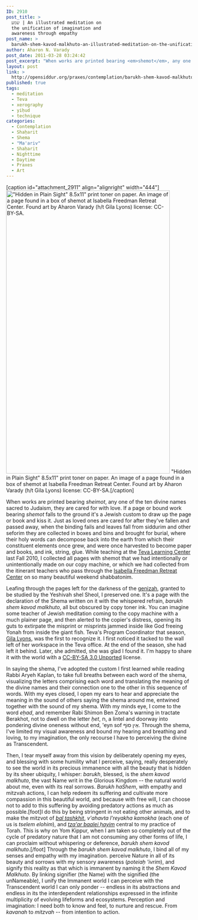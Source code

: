```yaml
---
ID: 2910
post_title: >
  שמע | An illustrated meditation on
  the unification of imagination and
  awareness through empathy
post_name: >
  barukh-shem-kavod-malkhuto-an-illustrated-meditation-on-the-unification-of-imagination-and-awareness-through-empathy
author: Aharon N. Varady
post_date: 2011-03-28 03:24:42
post_excerpt: "When works are printed bearing <em>shemot</em>, any one of the ten divine names sacred to Judaism, they are cared for with love. If a page or bound work bearing <em>shemot</em> falls to the ground it's a Jewish custom to draw up the page or book and kiss it. Just as loved ones are cared for after they've fallen and passed away, when the binding fails and leaves fall from siddurim and other seforim they are collected in boxes and bins and brought for burial, where their holy words can decompose back into the earth from which their constituent elements once grew, and were once harvested to become paper and books, and ink, string, glue. While teaching at the Teva Learning Center last Fall 2010, I collected all our shemot that we had intentionally or unintentionally made on our copy machine, or which we had collected from the itinerant teachers who pass through the Isabella Freedman Retreat Center on so many beautiful weekend shabbatonim. While leafing through the pages, I found one and kept it from the darkness of the genizah. "
layout: post
link: >
  http://opensiddur.org/praxes/contemplation/barukh-shem-kavod-malkhuto-an-illustrated-meditation-on-the-unification-of-imagination-and-awareness-through-empathy/
published: true
tags:
  - meditation
  - Teva
  - xerography
  - yiḥud
  - technique
categories:
  - Contemplation
  - Shaḥarit
  - Shema
  - "Ma'ariv"
  - Shaḥarit
  - Nighttime
  - Daytime
  - Praxes
  - Art
---
```

[caption id="attachment_2911" align="alignright" width="444"]<a href="http://opensiddur.org/wp-content/uploads/2011/03/Barukh-Shem-Kavod-Malkhuto-Aharon-Varady-CC-BY-SA-3.0-Unported.png"><img src="http://opensiddur.org/wp-content/uploads/2011/03/Barukh-Shem-Kavod-Malkhuto-Aharon-Varady-CC-BY-SA-3.0-Unported.png" alt="&quot;Hidden in Plain Sight&quot; 8.5x11&quot; print toner on paper. An image of a page found in a box of shemot at Isabella Freedman Retreat Center. Found art by Aharon Varady  (h/t Gila Lyons) license: CC-BY-SA." width="444" height="768" class="size-full wp-image-2911" /></a> "Hidden in Plain Sight" 8.5x11" print toner on paper. An image of a page found in a box of shemot at Isabella Freedman Retreat Center. Found art by Aharon Varady  (h/t Gila Lyons) license: CC-BY-SA.[/caption]

When works are printed bearing <em>sheimot</em>, any one of the ten divine names sacred to Judaism, they are cared for with love. If a page or bound work bearing <em>shemot</em> falls to the ground it's a Jewish custom to draw up the page or book and kiss it. Just as loved ones are cared for after they've fallen and passed away, when the binding fails and leaves fall from siddurim and other seforim they are collected in boxes and bins and brought for burial, where their holy words can decompose back into the earth from which their constituent elements once grew, and were once harvested to become paper and books, and ink, string, glue. While teaching at the <a href="http://hazon.org/teva">Teva Learning Center</a> last Fall 2010, I collected all pages with shemot that we had intentionally or unintentionally made on our copy machine, or which we had collected from the itinerant teachers who pass through the <a href="http://www.isabellafreedman.org/">Isabella Freedman Retreat Center</a> on so many beautiful weekend shabbatonim. 

Leafing through the pages left for the darkness of the <a href="https://secure.wikimedia.org/wikipedia/en/wiki/Geniza">genizah</a>, granted to be studied by the Yeshivah shel Sheol, I preserved one. It's a page with the declaration of the Shema written on it with the whispered refrain, <em>barukh shem kavod malkhuto</em>, all but obscured by copy toner ink. You can imagine some teacher of Jewish meditation coming to the copy machine with a much plainer page, and then alerted to the copier's distress, opening its guts to extirpate the misprint or misprints jammed inside like God freeing Yonah from inside the giant fish. Teva's Program Coordinator that season, <a href="http://web.archive.org/web/20101122215118/http://forward.com/authors/gila-lyons/">Gila Lyons</a>, was the first to recognize it. I first noticed it tacked to the wall left of her workspace in the Teva office. At the end of the season, she had left it behind. Later, she admitted, she was glad I found it. I'm happy to share it with the world with a <a href="http://creativecommons.org/licenses/by-sa/3.0/">CC-BY-SA 3.0 Unported</a> license.

In saying the shema, I've adopted the custom I first learned while reading Rabbi Aryeh Kaplan, to take full breaths between each word of the shema, visualizing the letters comprising each word and translating the meaning of the divine names and their connection one to the other in this sequence of words. With my eyes closed, I open my ears to hear and appreciate the meaning in the sound of others saying the shema around me, entwined together with the sound of my shema. With my minds eye, I come to the word <em>eḥad</em>, and remember Rabi Shimon Ben Zoma's warning in tractate Berakhot, not to dwell on the letter <em>ḥet</em>, <span class="hebrew" lang="he" size="large">ח</span>, a lintel and doorway into pondering divine oneness without end,  'eyn sof <span class="hebrew" lang="he" size="large">אֵין סוֺף</span>. Through the shema, I've limited my visual awareness and bound my hearing and breathing and loving, to my imagination, the only recourse I have to perceiving the divine as Transcendent. 

Then, I tear myself away from this vision by deliberately opening my eyes, and blessing with some humility what I perceive, saying, really desperately to see the world in its precious immanence with all the beauty that is hidden by its sheer ubiquity, I whisper: <em>barukh</em>, blessed, is the <em>shem kavod malkhuto</em>, the vast Name writ in the Glorious Kingdom -- the natural world about me, even with its real sorrows. <em>Barukh haShem</em>, with empathy and mitzvah actions, I can help redeem its suffering and cultivate more compassion in this beautiful world, and because with free will, I can choose not to add to this suffering by avoiding predatory actions as much as possible.[foot]I do this by being stringent in not eating other animals, and to make the mitzvot of <em><a href="https://secure.wikimedia.org/wikipedia/en/wiki/Bal_tashkhit">bal tashkhit</a></em>, <em>v'ahavta l'reyakha kamokha</em> (each one of us is <em>tselem elohim</em>), and <em><a href="https://secure.wikimedia.org/wikipedia/en/wiki/Tza%27ar_ba%27alei_chayim">tza'ar baalei ḥayim</a></em> central to my practice of Torah. This is why on Yom Kippur, when I am taken so completely out of the cycle of predatory nature that I am not consuming any other forms of life, I can proclaim without whispering or deference, <em>barukh shem kavod malkhuto</em>.[/foot] Through the <em>barukh shem kavod malkhuto</em>, I bind all of my senses and empathy with my imagination. perceive Nature in all of its beauty and sorrows with my sensory awareness (<em>poteiaḥ 'ivrim</em>), and signify this reality as that which is immanent by naming it the <em>Shem Kavod Malkhuto</em>. By linking signifier (the Name) with the signified (the unNameable), I unify the Immanent world I can perceive with the Transcendent world I can only ponder -- endless in its abstractions and endless in its the interdependent relationships expressed in the infinite multiplicity of evolving lifeforms and ecosystems. Perception and imagination: I need both to know and feel, to nurture and rescue. From <em>kavanah</em> to <em>mitzvah</em> -- from intention to action.